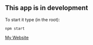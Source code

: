 ## This app is in development
To start it type (in the root): 
```
npm start
```
[My Website](http://alexkourtis.net/)
